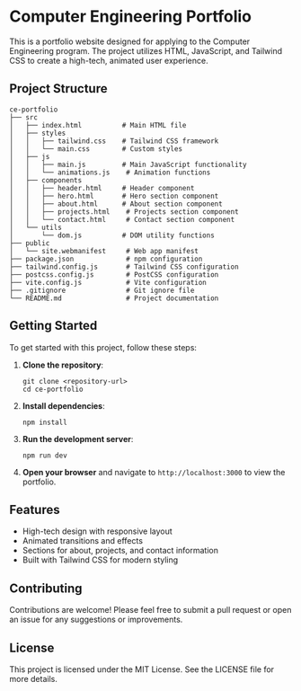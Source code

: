 # Computer Engineering Portfolio

This is a portfolio website designed for applying to the Computer Engineering program. The project utilizes HTML, JavaScript, and Tailwind CSS to create a high-tech, animated user experience.

## Project Structure

```
ce-portfolio
├── src
│   ├── index.html          # Main HTML file
│   ├── styles
│   │   ├── tailwind.css    # Tailwind CSS framework
│   │   └── main.css        # Custom styles
│   ├── js
│   │   ├── main.js         # Main JavaScript functionality
│   │   └── animations.js    # Animation functions
│   ├── components
│   │   ├── header.html     # Header component
│   │   ├── hero.html       # Hero section component
│   │   ├── about.html      # About section component
│   │   ├── projects.html    # Projects section component
│   │   └── contact.html     # Contact section component
│   └── utils
│       └── dom.js          # DOM utility functions
├── public
│   └── site.webmanifest     # Web app manifest
├── package.json             # npm configuration
├── tailwind.config.js       # Tailwind CSS configuration
├── postcss.config.js        # PostCSS configuration
├── vite.config.js           # Vite configuration
├── .gitignore               # Git ignore file
└── README.md                # Project documentation
```

## Getting Started

To get started with this project, follow these steps:

1. **Clone the repository**:
   ```
   git clone <repository-url>
   cd ce-portfolio
   ```

2. **Install dependencies**:
   ```
   npm install
   ```

3. **Run the development server**:
   ```
   npm run dev
   ```

4. **Open your browser** and navigate to `http://localhost:3000` to view the portfolio.

## Features

- High-tech design with responsive layout
- Animated transitions and effects
- Sections for about, projects, and contact information
- Built with Tailwind CSS for modern styling

## Contributing

Contributions are welcome! Please feel free to submit a pull request or open an issue for any suggestions or improvements.

## License

This project is licensed under the MIT License. See the LICENSE file for more details.